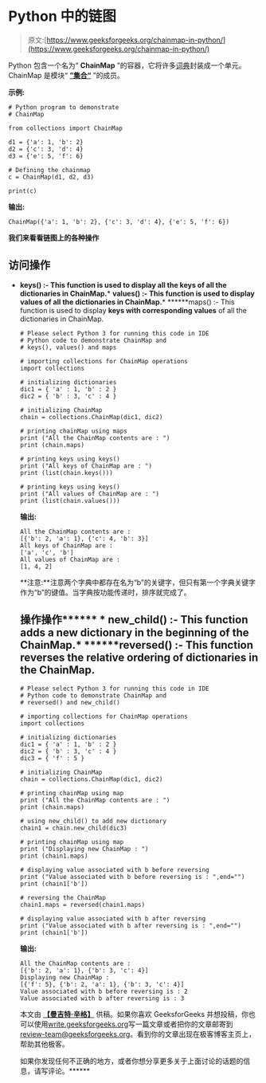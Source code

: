 # Python 中的链图

> 原文:[https://www.geeksforgeeks.org/chainmap-in-python/](https://www.geeksforgeeks.org/chainmap-in-python/)

Python 包含一个名为“ **ChainMap** ”的容器，它将许多[词典](https://www.geeksforgeeks.org/python-set-4-dictionary-keywords-python/)封装成一个单元。ChainMap 是模块“ **[”集合“](https://www.geeksforgeeks.org/python-collections-module/)** ”的成员。

**示例:**

```
# Python program to demonstrate  
# ChainMap  

from collections import ChainMap  

d1 = {'a': 1, 'b': 2} 
d2 = {'c': 3, 'd': 4} 
d3 = {'e': 5, 'f': 6} 

# Defining the chainmap  
c = ChainMap(d1, d2, d3)  

print(c)
```

**输出:**

```
ChainMap({'a': 1, 'b': 2}, {'c': 3, 'd': 4}, {'e': 5, 'f': 6})

```

**我们来看看链图上的各种操作**

## 访问操作

*   **keys() :- This function is used to display all the **keys** of all the dictionaries in ChainMap.***   ****values() :- This function is used to display **values** of all the dictionaries in ChainMap.*****   ******maps() :- This function is used to display **keys with corresponding values** of all the dictionaries in ChainMap.

    ```
    # Please select Python 3 for running this code in IDE
    # Python code to demonstrate ChainMap and
    # keys(), values() and maps

    # importing collections for ChainMap operations
    import collections

    # initializing dictionaries
    dic1 = { 'a' : 1, 'b' : 2 }
    dic2 = { 'b' : 3, 'c' : 4 }

    # initializing ChainMap
    chain = collections.ChainMap(dic1, dic2)

    # printing chainMap using maps
    print ("All the ChainMap contents are : ")
    print (chain.maps)

    # printing keys using keys()
    print ("All keys of ChainMap are : ")
    print (list(chain.keys()))

    # printing keys using keys()
    print ("All values of ChainMap are : ")
    print (list(chain.values()))
    ```

    **输出:**

    ```
    All the ChainMap contents are : 
    [{'b': 2, 'a': 1}, {'c': 4, 'b': 3}]
    All keys of ChainMap are : 
    ['a', 'c', 'b']
    All values of ChainMap are : 
    [1, 4, 2]

    ```

    **注意:**注意两个字典中都存在名为“b”的关键字，但只有第一个字典关键字作为“b”的键值。当字典按功能传递时，排序就完成了。

    ## 操作操作****** *   ******new_child() :- This function adds a new dictionary in the beginning of the ChainMap.*******   ******reversed() :- This function reverses the relative ordering of dictionaries in the ChainMap.

    ```
    # Please select Python 3 for running this code in IDE
    # Python code to demonstrate ChainMap and
    # reversed() and new_child()

    # importing collections for ChainMap operations
    import collections

    # initializing dictionaries
    dic1 = { 'a' : 1, 'b' : 2 }
    dic2 = { 'b' : 3, 'c' : 4 }
    dic3 = { 'f' : 5 }

    # initializing ChainMap
    chain = collections.ChainMap(dic1, dic2)

    # printing chainMap using map
    print ("All the ChainMap contents are : ")
    print (chain.maps)

    # using new_child() to add new dictionary
    chain1 = chain.new_child(dic3)

    # printing chainMap using map
    print ("Displaying new ChainMap : ")
    print (chain1.maps)

    # displaying value associated with b before reversing
    print ("Value associated with b before reversing is : ",end="")
    print (chain1['b'])

    # reversing the ChainMap
    chain1.maps = reversed(chain1.maps)

    # displaying value associated with b after reversing
    print ("Value associated with b after reversing is : ",end="")
    print (chain1['b'])
    ```

    **输出:**

    ```
    All the ChainMap contents are : 
    [{'b': 2, 'a': 1}, {'b': 3, 'c': 4}]
    Displaying new ChainMap : 
    [{'f': 5}, {'b': 2, 'a': 1}, {'b': 3, 'c': 4}]
    Value associated with b before reversing is : 2
    Value associated with b after reversing is : 3

    ```

    本文由 **[【曼吉特·辛格】](https://auth.geeksforgeeks.org/profile.php?user=manjeet_04&list=practice)** 供稿。如果你喜欢 GeeksforGeeks 并想投稿，你也可以使用[write.geeksforgeeks.org](https://write.geeksforgeeks.org)写一篇文章或者把你的文章邮寄到 review-team@geeksforgeeks.org。看到你的文章出现在极客博客主页上，帮助其他极客。

    如果你发现任何不正确的地方，或者你想分享更多关于上面讨论的话题的信息，请写评论。******